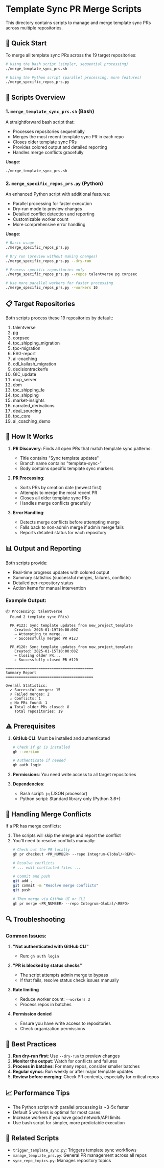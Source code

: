 # Template Sync PR Merge Scripts

This directory contains scripts to manage and merge template sync PRs across multiple repositories.

## 🎯 Quick Start

To merge all template sync PRs across the 19 target repositories:

```bash
# Using the bash script (simpler, sequential processing)
./merge_template_sync_prs.sh

# Using the Python script (parallel processing, more features)
./merge_specific_repos_prs.py
```

## 📁 Scripts Overview

### 1. `merge_template_sync_prs.sh` (Bash)
A straightforward bash script that:
- Processes repositories sequentially
- Merges the most recent template sync PR in each repo
- Closes older template sync PRs
- Provides colored output and detailed reporting
- Handles merge conflicts gracefully

**Usage:**
```bash
./merge_template_sync_prs.sh
```

### 2. `merge_specific_repos_prs.py` (Python)
An enhanced Python script with additional features:
- Parallel processing for faster execution
- Dry-run mode to preview changes
- Detailed conflict detection and reporting
- Customizable worker count
- More comprehensive error handling

**Usage:**
```bash
# Basic usage
./merge_specific_repos_prs.py

# Dry run (preview without making changes)
./merge_specific_repos_prs.py --dry-run

# Process specific repositories only
./merge_specific_repos_prs.py --repos talentverse pg corpsec

# Use more parallel workers for faster processing
./merge_specific_repos_prs.py --workers 10
```

## 📋 Target Repositories

Both scripts process these 19 repositories by default:
1. talentverse
2. pg
3. corpsec
4. tpc_shipping_migration
5. tpc-migration
6. ESG-report
7. ai-coaching
8. cdl_kailash_migration
9. decisiontrackerfe
10. GIC_update
11. mcp_server
12. cbm
13. tpc_shipping_fe
14. tpc_shipping
15. market-insights
16. narrated_derivations
17. deal_sourcing
18. tpc_core
19. ai_coaching_demo

## 🔄 How It Works

1. **PR Discovery**: Finds all open PRs that match template sync patterns:
   - Title contains "Sync template updates"
   - Branch name contains "template-sync-"
   - Body contains specific template sync markers

2. **PR Processing**:
   - Sorts PRs by creation date (newest first)
   - Attempts to merge the most recent PR
   - Closes all older template sync PRs
   - Handles merge conflicts gracefully

3. **Error Handling**:
   - Detects merge conflicts before attempting merge
   - Falls back to non-admin merge if admin merge fails
   - Reports detailed status for each repository

## 📊 Output and Reporting

Both scripts provide:
- Real-time progress updates with colored output
- Summary statistics (successful merges, failures, conflicts)
- Detailed per-repository status
- Action items for manual intervention

### Example Output:
```
📦 Processing: talentverse
  Found 2 template sync PR(s)
  
  PR #123: Sync template updates from new_project_template
    Created: 2025-01-19T10:00:00Z
    → Attempting to merge...
    ✓ Successfully merged PR #123
    
  PR #120: Sync template updates from new_project_template
    Created: 2025-01-15T10:00:00Z
    → Closing older PR...
    ✓ Successfully closed PR #120

========================================
Summary Report
========================================

Overall Statistics:
  ✓ Successful merges: 15
  ✗ Failed merges: 2
  ⚠️ Conflicts: 1
  ○ No PRs found: 1
  ◉ Total older PRs closed: 8
    Total repositories: 19
```

## ⚠️ Prerequisites

1. **GitHub CLI**: Must be installed and authenticated
   ```bash
   # Check if gh is installed
   gh --version
   
   # Authenticate if needed
   gh auth login
   ```

2. **Permissions**: You need write access to all target repositories

3. **Dependencies**:
   - Bash script: `jq` (JSON processor)
   - Python script: Standard library only (Python 3.6+)

## 🚨 Handling Merge Conflicts

If a PR has merge conflicts:

1. The scripts will skip the merge and report the conflict
2. You'll need to resolve conflicts manually:
   ```bash
   # Check out the PR locally
   gh pr checkout <PR_NUMBER> --repo Integrum-Global/<REPO>
   
   # Resolve conflicts
   # ... edit conflicted files ...
   
   # Commit and push
   git add .
   git commit -m "Resolve merge conflicts"
   git push
   
   # Then merge via GitHub UI or CLI
   gh pr merge <PR_NUMBER> --repo Integrum-Global/<REPO>
   ```

## 🔍 Troubleshooting

### Common Issues:

1. **"Not authenticated with GitHub CLI"**
   - Run: `gh auth login`

2. **"PR is blocked by status checks"**
   - The script attempts admin merge to bypass
   - If that fails, resolve status check issues manually

3. **Rate limiting**
   - Reduce worker count: `--workers 3`
   - Process repos in batches

4. **Permission denied**
   - Ensure you have write access to repositories
   - Check organization permissions

## 🎯 Best Practices

1. **Run dry-run first**: Use `--dry-run` to preview changes
2. **Monitor the output**: Watch for conflicts and failures
3. **Process in batches**: For many repos, consider smaller batches
4. **Regular syncs**: Run weekly or after major template updates
5. **Review before merging**: Check PR contents, especially for critical repos

## 📈 Performance Tips

- The Python script with parallel processing is ~3-5x faster
- Default 5 workers is optimal for most cases
- Increase workers if you have good network/API limits
- Use bash script for simpler, more predictable execution

## 🔗 Related Scripts

- `trigger_template_sync.py`: Triggers template sync workflows
- `manage_template_prs.py`: General PR management across all repos
- `sync_repo_topics.py`: Manages repository topics
